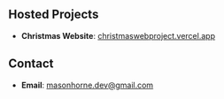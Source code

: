 ## Hosted Projects 
- **Christmas Website**: [christmaswebproject.vercel.app](https://christmaswebproject.vercel.app)
## Contact 
- **Email**: [masonhorne.dev@gmail.com](mailto:masonhorne.dev@gmail.com)
